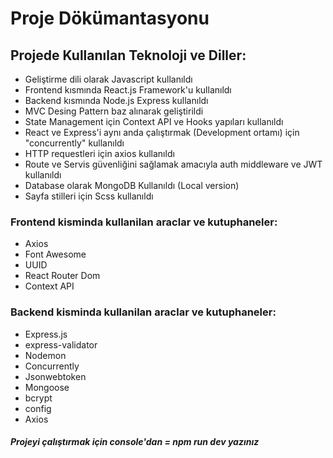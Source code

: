 # Proje Dökümantasyonu

## Projede Kullanılan Teknoloji ve Diller:

- Geliştirme dili olarak Javascript kullanıldı
- Frontend kısmında React.js Framework'u kullanıldı
- Backend kısmında Node.js Express kullanıldı
- MVC Desing Pattern baz alınarak geliştirildi
- State Management için Context API ve Hooks yapıları kullanıldı
- React ve Express'i aynı anda çalıştırmak (Development ortamı) için "concurrently" kullanıldı
- HTTP requestleri için axios kullanıldı
- Route ve Servis güvenliğini sağlamak amacıyla auth middleware ve JWT kullanıldı
- Database olarak MongoDB Kullanıldı (Local version)
- Sayfa stilleri için Scss kullanıldı

### Frontend kisminda kullanilan araclar ve kutuphaneler:

- Axios
- Font Awesome
- UUID
- React Router Dom
- Context API

### Backend kisminda kullanilan araclar ve kutuphaneler:

- Express.js
- express-validator
- Nodemon
- Concurrently
- Jsonwebtoken
- Mongoose
- bcrypt
- config
- Axios

##### Projeyi çalıştırmak için console'dan = _npm run dev_ yazınız
